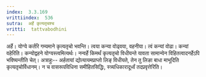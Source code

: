 ```yaml
---
index:  3.3.169
vrittiindex:  536
sutra:  अर्हे कृत्यतृचश्च
vritti:  tattvabodhini 
---
```


अर्हे। योग्ये कर्तरि गम्यमाने कृत्यतृचो भवन्ति। त्वया कन्या वोढ्वया, वहनीया। त्वं कन्यां वोढा। कन्यां वहेरिति। कन्योद्वहने योग्यस्त्वमित्यर्थः। नन्वर्हे किमर्थं कृत्यतृचो विधीयन्ते यावता सामान्येन विहितत्वादनर्हेऽपि भविष्यन्तीति चेत्। अत्राहुः-- अर्हतायां द्योत्यायमप्राप्तो लिङ् विधीयते, तेन तु लिङा बाधा माभूदिति कृत्यतृचोर्विधानम्। न च वासरूपविधिना समीहितसिद्धिः, स्त्र्यधिकारादूर्ध्वं तदप्रवृत्तेरिति। 

